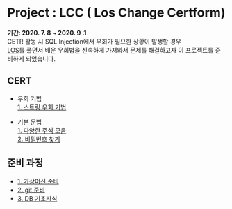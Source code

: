 # Project : LCC ( Los Change Certform)
<strong>기간: 2020. 7. 8 ~ 2020. 9 .1</strong><br>
CETR 활동 시 SQL Injection에서 우회가 필요한 상황이 발생할 경우<br>
[LOS](https://los.rubiya.kr/)를 풀면서 배운 우회법을 신속하게 가져와서 문제를 해결하고자 이 프로젝트를 준비하게 되었습니다.<br>

## CERT
* 우회 기법<br>
  [1. 스트링 우회 기법](03_goblin.md)<br>

* 기본 문법<br>
  [1. 다양한 주석 모음](02_cobolt.md)<br>
  [2. 비밀번호 찾기](04_orc.md)<br>

## 준비 과정
* [1. 가상머신 준비](process/ready_vmare.md)<br>
* [2. git 준비](process/ready_git.md)<br>
* [3. DB 기초지식](process/ready_DB.md)<br>

